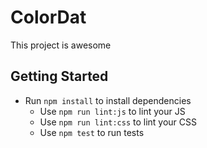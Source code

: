 # ColorDat

This project is awesome

## Getting Started

* Run `npm install` to install dependencies
  * Use `npm run lint:js` to lint your JS
  * Use `npm run lint:css` to lint your CSS
  * Use `npm test` to run tests

